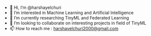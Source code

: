 - 👋 Hi, I’m @harshayelchuri
- 👀 I’m interested in Machine Learning and Artificial Intelligence
- 🌱 I’m currently researching TinyML and Federated Learning
- 💞️ I’m looking to collaborate on interesting projects in field of TinyML
- 📫 How to reach me : harshayelchuri2000@gmail.com

<!---
harshayelchuri/harshayelchuri is a ✨ special ✨ repository because its `README.md` (this file) appears on your GitHub profile.
You can click the Preview link to take a look at your changes.
--->
